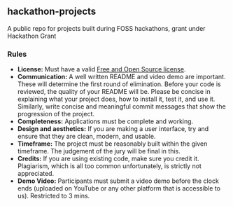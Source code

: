 ## hackathon-projects
A public repo for projects built during FOSS hackathons, grant under Hackathon Grant

### Rules
- **License:** Must have a valid [Free and Open Source license](https://opensource.org/licenses).
- **Communication:** A well written README and video demo are important. These will determine the first round of elimination. Before your code is reviewed, the quality of your README will be. Please be concise in explaining what your project does, how to install it, test it, and use it. Similarly, write concise and meaningful commit messages that show the progression of the project.
- **Completeness:** Applications must be complete and working.
- **Design and aesthetics:** If you are making a user interface, try and ensure that they are clean, modern, and usable.
- **Timeframe:** The project must be reasonably built within the given timeframe. The judgement of the jury will be final in this.
- **Credits:** If you are using existing code, make sure you credit it. Plagiarism, which is all too common unfortunately, is strictly not appreciated.
- **Demo Video:** Participants must submit a video demo before the clock ends (uploaded on YouTube or any other platform that is accessible to us). Restricted to 3 mins.

